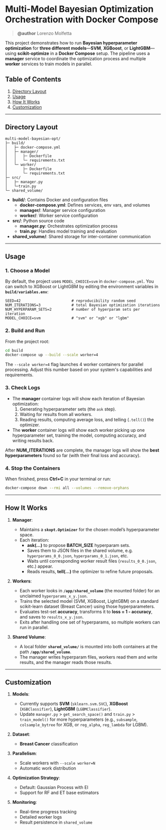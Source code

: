 # Multi-Model Bayesian Optimization Orchestration with Docker Compose
> **@author** Lorenzo Molfetta

This project demonstrates how to run **Bayesian hyperparameter optimization** for **three different models**—**SVM**, **XGBoost**, or **LightGBM**—using **scikit-optimize** in a **Docker Compose** setup. The pipeline uses a **manager** service to coordinate the optimization process and multiple **worker** services to train models in parallel.

## Table of Contents
1. [Directory Layout](#directory-layout)
2. [Usage](#usage)
3. [How It Works](#how-it-works)
4. [Customization](#customization)

---

## Directory Layout

```
multi-model-bayesian-opt/
├─ build/
│   ├─ docker-compose.yml
│   ├─ manager/
│   │   ├─ Dockerfile
│   │   └─ requirements.txt
│   └─ worker/
│       ├─ Dockerfile
│       └─ requirements.txt
├─ src/
│   ├─ manager.py
│   └─train.py
└─ shared_volume/
```

- **build/**: Contains Docker and configuration files
  - **docker-compose.yml**: Defines services, env vars, and volumes
  - **manager/**: Manager service configuration
  - **worker/**: Worker service configuration
- **src/**: Python source code
  - **manager.py**: Orchestrates optimization process
  - **train.py**: Handles model training and evaluation
- **shared_volume/**: Shared storage for inter-container communication

---

## Usage

### 1. Choose a Model

By default, the project uses `MODEL_CHOICE=svm` in `docker-compose.yml`. You can switch to XGBoost or LightGBM by editing the environment variables in **`build/variables.env`**:

```env
SEED=42                       # reproducibility random seed
NUM_ITERATIONS=3              # total Bayesian optimization iterations
NUM_HYPERPARAM_SETS=2         # number of hyperparam sets per iteration
MODEL_CHOICE=svm              # "svm" or "xgb" or "lgbm"
```

### 2. Build and Run

From the project root:

```bash
cd build
docker-compose up --build --scale worker=4
```

The `--scale worker=4` flag launches 4 worker containers for parallel processing. Adjust this number based on your system's capabilities and requirements.

### 3. Check Logs

- The **manager** container logs will show each iteration of Bayesian optimization:
  1. Generating hyperparameter sets (the `ask` step).  
  2. Waiting for results from all workers.  
  3. Reading results, computing average loss, and telling (`.tell()`) the optimizer.  
- The **worker** container logs will show each worker picking up one hyperparameter set, training the model, computing accuracy, and writing results back.

After **NUM_ITERATIONS** are complete, the manager logs will show the **best hyperparameters** found so far (with their final loss and accuracy).

### 4. Stop the Containers

When finished, press **Ctrl+C** in your terminal or run:

```bash
docker-compose down --rmi all --volumes --remove-orphans
```

---

## How It Works

1. **Manager**:
   - Maintains a **`skopt.Optimizer`** for the chosen model’s hyperparameter space.
   - Each iteration:
     - **ask(...)** to propose **BATCH_SIZE** hyperparam sets.  
     - Saves them to JSON files in the shared volume, e.g. `hyperparams_0_0.json`, `hyperparams_0_1.json`, etc.  
     - Waits until corresponding worker result files (`results_0_0.json`, etc.) appear.  
     - Reads results, **tell(...)** the optimizer to refine future proposals.

2. **Workers**:
   - Each worker looks in **`/app/shared_volume`** (the mounted folder) for an unclaimed `hyperparams_x_y.json`.
   - Trains the selected model (SVM, XGBoost, LightGBM) on a standard scikit-learn dataset (Breast Cancer) using those hyperparameters.
   - Evaluates test-set **accuracy**, transforms it to **loss = 1 - accuracy**, and saves to `results_x_y.json`.
   - Exits after handling one set of hyperparams, so multiple workers can run in parallel.

3. **Shared Volume**:
   - A local folder **`shared_volume/`** is mounted into both containers at the path **`/app/shared_volume`**.
   - The manager writes hyperparam files, workers read them and write results, and the manager reads those results.

---

## Customization

1. **Models**:  
   - Currently supports **SVM** (`sklearn.svm.SVC`), **XGBoost** (`XGBClassifier`), **LightGBM** (`LGBMClassifier`).  
   - Update `manager.py` > `get_search_space()` and `train.py` > `train_model()` for more hyperparameters (e.g., `subsample`, `colsample_bytree` for XGB, or `reg_alpha`, `reg_lambda` for LGBM).

2. **Dataset**:  
   - **Breast Cancer** classification

3. **Parallelism**:  
   - Scale workers with `--scale worker=N`
   - Automatic work distribution

4. **Optimization Strategy**:  
   - Default: Gaussian Process with EI
   - Support for RF and ET base estimators

5. **Monitoring**:
   - Real-time progress tracking
   - Detailed worker logs
   - Result persistence in `shared_volume`
